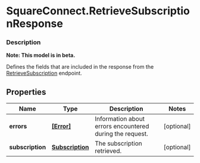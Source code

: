 # SquareConnect.RetrieveSubscriptionResponse

### Description
**Note: This model is in beta.**

Defines the fields that are included in the response from the [RetrieveSubscription](#endpoint-subscriptions-retrievesubscription) endpoint.

## Properties
Name | Type | Description | Notes
------------ | ------------- | ------------- | -------------
**errors** | [**[Error]**](Error.md) | Information about errors encountered during the request. | [optional] 
**subscription** | [**Subscription**](Subscription.md) | The subscription retrieved. | [optional] 


